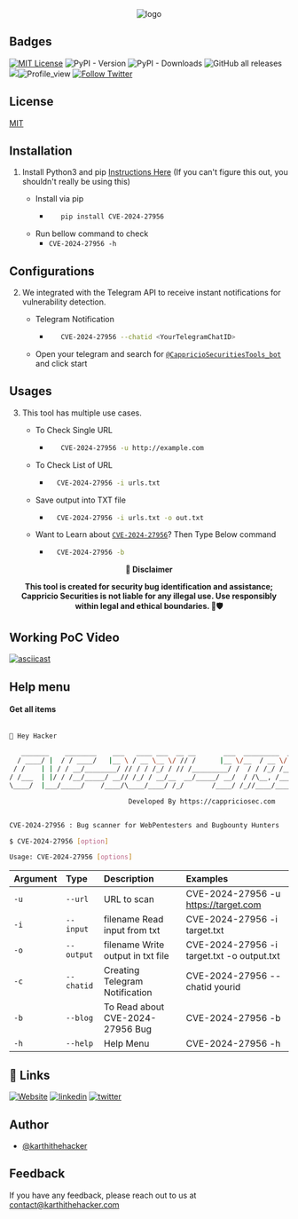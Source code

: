 
<div align="center">
  <img src="https://blogs.cappriciosec.com/uploaders/CVE-2024-27956-tool.png" alt="logo">
</div>


## Badges



[![MIT License](https://img.shields.io/badge/License-MIT-green.svg)](https://choosealicense.com/licenses/mit/)
![PyPI - Version](https://img.shields.io/pypi/v/CVE-2024-27956)
![PyPI - Downloads](https://img.shields.io/pypi/dm/CVE-2024-27956)
![GitHub all releases](https://img.shields.io/github/downloads/Cappricio-Securities/CVE-2024-27956/total)
<a href="https://github.com/Cappricio-Securities/CVE-2024-27956/releases/"><img src="https://img.shields.io/github/release/Cappricio-Securities/CVE-2024-27956"></a>![Profile_view](https://komarev.com/ghpvc/?username=Cappricio-Securities&label=Profile%20views&color=0e75b6&style=flat)
[![Follow Twitter](https://img.shields.io/twitter/follow/cappricio_sec?style=social)](https://twitter.com/cappricio_sec)
<p align="center">

<p align="center">







## License

[MIT](https://choosealicense.com/licenses/mit/)



## Installation 

1. Install Python3 and pip [Instructions Here](https://www.python.org/downloads/) (If you can't figure this out, you shouldn't really be using this)

   - Install via pip
     - ```bash
          pip install CVE-2024-27956 
        ```
   - Run bellow command to check
     - `CVE-2024-27956 -h`

## Configurations 
2. We integrated with the Telegram API to receive instant notifications for vulnerability detection.
   
   - Telegram Notification
     - ```bash
          CVE-2024-27956 --chatid <YourTelegramChatID>
        ```
   - Open your telegram and search for [`@CappricioSecuritiesTools_bot`](https://web.telegram.org/k/#@CappricioSecuritiesTools_bot) and click start

## Usages 
3. This tool has multiple use cases.
   
   - To Check Single URL
     - ```bash
          CVE-2024-27956 -u http://example.com 
        ```
   - To Check List of URL 
      - ```bash
          CVE-2024-27956 -i urls.txt 
        ```
   - Save output into TXT file
      - ```bash
          CVE-2024-27956 -i urls.txt -o out.txt
        ```
   - Want to Learn about [`CVE-2024-27956`](https://blogs.cappriciosec.com/blog/191/CVE-2024-27956)? Then Type Below command
      - ```bash
          CVE-2024-27956 -b
        ```
     
<p align="center">
  <b>🚨 Disclaimer</b>
  
</p>
<p align="center">
<b>This tool is created for security bug identification and assistance; Cappricio Securities is not liable for any illegal use. 
  Use responsibly within legal and ethical boundaries. 🔐🛡️</b></p>


## Working PoC Video

[![asciicast](https://blogs.cappriciosec.com/uploaders/Screenshot%202024-06-17%20at%204.43.07%20PM.png)]( https://asciinema.org/a/sZ4JYdZjiFcpchLAbuMPVfUv7)


## Help menu

#### Get all items

```bash

👋 Hey Hacker
                                                                             v1.0
   _______    ________    ___   ____ ___  __ __       ___  _________  ___________
  / ____/ |  / / ____/   |__ \ / __ \__ \/ // /      |__ \/__  / __ \/ ____/ ___/
 / /    | | / / __/________/ // / / /_/ / // /_________/ /  / / /_/ /___ \/ __ \ 
/ /___  | |/ / /__/_____/ __// /_/ / __/__  __/_____/ __/  / /\__, /___/ / /_/ / 
\____/  |___/_____/    /____/\____/____/ /_/       /____/ /_//____/_____/\____/  

                              Developed By https://cappriciosec.com


CVE-2024-27956 : Bug scanner for WebPentesters and Bugbounty Hunters

$ CVE-2024-27956 [option]

Usage: CVE-2024-27956 [options]
```


| Argument | Type     | Description                | Examples |
| :-------- | :------- | :------------------------- | :------------------------- |
| `-u` | `--url` | URL to scan | CVE-2024-27956 -u https://target.com |
| `-i` | `--input` | filename Read input from txt  | CVE-2024-27956 -i target.txt | 
| `-o` | `--output` | filename Write output in txt file | CVE-2024-27956 -i target.txt -o output.txt |
| `-c` | `--chatid` | Creating Telegram Notification | CVE-2024-27956 --chatid yourid |
| `-b` | `--blog` | To Read about CVE-2024-27956 Bug | CVE-2024-27956 -b |
| `-h` | `--help` | Help Menu | CVE-2024-27956 -h |



## 🔗 Links
[![Website](https://img.shields.io/badge/my_portfolio-000?style=for-the-badge&logo=ko-fi&logoColor=white)](https://cappriciosec.com/)
[![linkedin](https://img.shields.io/badge/linkedin-0A66C2?style=for-the-badge&logo=linkedin&logoColor=white)](https://www.linkedin.com/in/karthikeyan--v/)
[![twitter](https://img.shields.io/badge/twitter-1DA1F2?style=for-the-badge&logo=twitter&logoColor=white)](https://twitter.com/karthithehacker)



## Author

- [@karthithehacker](https://github.com/karthi-the-hacker/)



## Feedback

If you have any feedback, please reach out to us at contact@karthithehacker.com